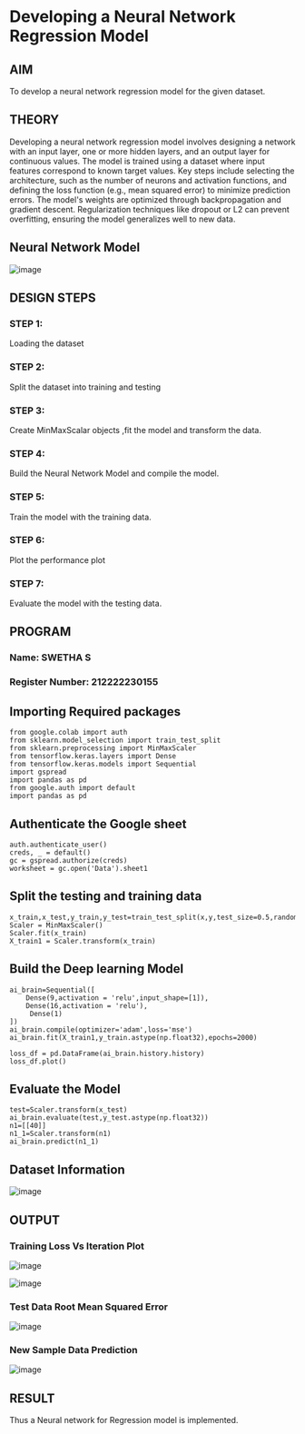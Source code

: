 # Developing a Neural Network Regression Model

## AIM

To develop a neural network regression model for the given dataset.

## THEORY

Developing a neural network regression model involves designing a network with an input layer, one or more hidden layers, and an output layer for continuous values. The model is trained using a dataset where input features correspond to known target values. Key steps include selecting the architecture, such as the number of neurons and activation functions, and defining the loss function (e.g., mean squared error) to minimize prediction errors. The model's weights are optimized through backpropagation and gradient descent. Regularization techniques like dropout or L2 can prevent overfitting, ensuring the model generalizes well to new data.


## Neural Network Model

![image](https://github.com/user-attachments/assets/deb09092-f829-443a-81ab-588cd300cce8)


## DESIGN STEPS

### STEP 1:

Loading the dataset

### STEP 2:

Split the dataset into training and testing

### STEP 3:

Create MinMaxScalar objects ,fit the model and transform the data.

### STEP 4:

Build the Neural Network Model and compile the model.

### STEP 5:

Train the model with the training data.

### STEP 6:

Plot the performance plot

### STEP 7:

Evaluate the model with the testing data.

## PROGRAM
### Name: SWETHA S
### Register Number: 212222230155

## Importing Required packages
```
from google.colab import auth
from sklearn.model_selection import train_test_split
from sklearn.preprocessing import MinMaxScaler
from tensorflow.keras.layers import Dense
from tensorflow.keras.models import Sequential
import gspread
import pandas as pd
from google.auth import default
import pandas as pd

```
## Authenticate the Google sheet
```
auth.authenticate_user()
creds, _ = default()
gc = gspread.authorize(creds)
worksheet = gc.open('Data').sheet1

```
## Split the testing and training data
```
x_train,x_test,y_train,y_test=train_test_split(x,y,test_size=0.5,random_state=40)
Scaler = MinMaxScaler()
Scaler.fit(x_train)
X_train1 = Scaler.transform(x_train)

```

## Build the Deep learning Model
```
ai_brain=Sequential([
    Dense(9,activation = 'relu',input_shape=[1]),
    Dense(16,activation = 'relu'),
     Dense(1)
])
ai_brain.compile(optimizer='adam',loss='mse')
ai_brain.fit(X_train1,y_train.astype(np.float32),epochs=2000)

loss_df = pd.DataFrame(ai_brain.history.history)
loss_df.plot()
```
## Evaluate the Model
```
test=Scaler.transform(x_test)
ai_brain.evaluate(test,y_test.astype(np.float32))
n1=[[40]]
n1_1=Scaler.transform(n1)
ai_brain.predict(n1_1)
```

## Dataset Information

![image](https://github.com/user-attachments/assets/297f982f-f9ef-463c-8e8a-ebe56bf31aa2)


## OUTPUT

### Training Loss Vs Iteration Plot

![image](https://github.com/user-attachments/assets/6c620c25-408f-4696-8c00-24f6363b52df)

![image](https://github.com/user-attachments/assets/f2b9b010-d7b5-4efc-b2dc-d785639cc362)

### Test Data Root Mean Squared Error

![image](https://github.com/user-attachments/assets/c4dbdabf-5733-45ca-9c89-ad344f5ac150)


### New Sample Data Prediction

![image](https://github.com/user-attachments/assets/c4872d82-584e-44ff-a836-1f314a32be3f)


## RESULT
Thus a Neural network for Regression model is implemented.

